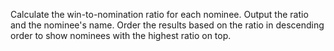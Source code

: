 Calculate the win-to-nomination ratio for each nominee. Output the ratio and the nominee's name. Order the results based on the ratio in descending order to show nominees with the highest ratio on top.

